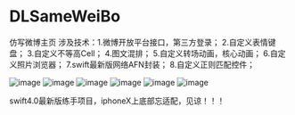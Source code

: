 # DLSameWeiBo
仿写微博主页
涉及技术：1.微博开放平台接口，第三方登录；
         2.自定义表情键盘；
         3.自定义不等高Cell；
         4.图文混排；
         5.自定义转场动画，核心动画；
         6.自定义照片浏览器；
         7.swift最新版网络AFN封装；
         8.自定义正则匹配控件；

![image](https://github.com/shineDongDongEr/DLSameWeiBo/raw/master/仿微博项目Swift4.0.gif)
![image](https://github.com/shineDongDongEr/DLSameWeiBo/raw/master/仿微博首页.gif)
![image](https://github.com/shineDongDongEr/DLSameWeiBo/raw/master/图文混排.gif)
![image](https://github.com/shineDongDongEr/DLSameWeiBo/raw/master/自定义照片浏览器.gif)
![image](https://github.com/shineDongDongEr/DLSameWeiBo/raw/master/自定义表情键盘.gif)
![image](https://github.com/shineDongDongEr/DLSameWeiBo/raw/master/自定义转场动画.gif)

swift4.0最新版练手项目，iphoneX上底部忘适配，见谅！！！
